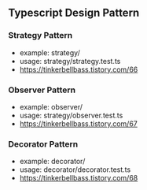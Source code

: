 ## Typescript Design Pattern

### Strategy Pattern
- example: strategy/
- usage: strategy/strategy.test.ts
- https://tinkerbellbass.tistory.com/66

### Observer Pattern
- example: observer/
- usage: strategy/observer.test.ts
- https://tinkerbellbass.tistory.com/67


### Decorator Pattern
- example: decorator/
- usage: decorator/decorator.test.ts
- https://tinkerbellbass.tistory.com/68